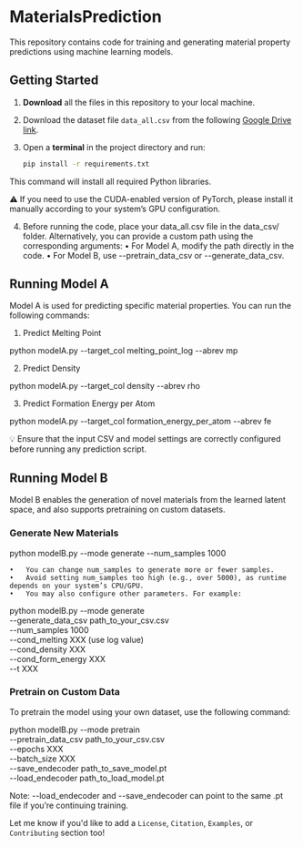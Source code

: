 # MaterialsPrediction

This repository contains code for training and generating material property predictions using machine learning models.

## Getting Started

1. **Download** all the files in this repository to your local machine.

2. Download the dataset file `data_all.csv` from the following [Google Drive link](https://drive.google.com/file/d/1iBU7PA1sMc4bHE1RyUUUm-0JBAhmv-Wh/view?usp=share_link).

3. Open a **terminal** in the project directory and run:

   ```bash
   pip install -r requirements.txt

This command will install all required Python libraries.

⚠️ If you need to use the CUDA-enabled version of PyTorch, please install it manually according to your system’s GPU configuration.

4.	Before running the code, place your data_all.csv file in the data_csv/ folder.
Alternatively, you can provide a custom path using the corresponding arguments:
	•	For Model A, modify the path directly in the code.
	•	For Model B, use --pretrain_data_csv or --generate_data_csv.



## Running Model A

Model A is used for predicting specific material properties. You can run the following commands:

1. Predict Melting Point

python modelA.py --target_col melting_point_log --abrev mp

2. Predict Density

python modelA.py --target_col density --abrev rho

3. Predict Formation Energy per Atom

python modelA.py --target_col formation_energy_per_atom --abrev fe

💡 Ensure that the input CSV and model settings are correctly configured before running any prediction script.



## Running Model B

Model B enables the generation of novel materials from the learned latent space, and also supports pretraining on custom datasets.

### Generate New Materials

  python modelB.py --mode generate --num_samples 1000

	•	You can change num_samples to generate more or fewer samples.
	•	Avoid setting num_samples too high (e.g., over 5000), as runtime depends on your system’s CPU/GPU.
	•	You may also configure other parameters. For example:

   python modelB.py --mode generate \
     --generate_data_csv path_to_your_csv.csv \
     --num_samples 1000 \
     --cond_melting XXX (use log value) \
     --cond_density XXX \
     --cond_form_energy XXX \
     --t XXX

### Pretrain on Custom Data

To pretrain the model using your own dataset, use the following command:

python modelB.py --mode pretrain \
  --pretrain_data_csv path_to_your_csv.csv \
  --epochs XXX \
  --batch_size XXX \
  --save_endecoder path_to_save_model.pt \
  --load_endecoder path_to_load_model.pt

Note: --load_endecoder and --save_endecoder can point to the same .pt file if you’re continuing training.

Let me know if you'd like to add a `License`, `Citation`, `Examples`, or `Contributing` section too!
